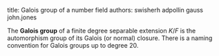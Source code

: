 title: Galois group of a number field
authors:
    swisherh
    adpollin
    gauss
    john.jones

The **Galois group** of a finite degree <a knowl="lmfdb/nf.separable">separable extension</a> $K/F$ is the automorphism group of its Galois (or normal) closure. There is a <a knowl="lmfdb/nf.galois_group.name">naming convention</a> for Galois groups up to degree $20$.

